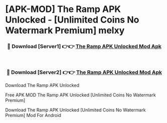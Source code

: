 # [APK-MOD] The Ramp APK Unlocked - [Unlimited Coins No Watermark Premium] melxy



<div align="center">
<h3>🔴 Download [Server1] 👉👉 <a href="https://momento.my/?title=The_Ramp_APK_Unlocked">The Ramp APK Unlocked Mod Apk</a></h3><br>

<h3>🔴 Download [Server2] 👉👉 <a href="https://momento.my/?title=The_Ramp_APK_Unlocked">The Ramp APK Unlocked Mod Apk</a></h3>
</div>



Download The Ramp APK Unlocked 

Free APK MOD The Ramp APK Unlocked [Unlimited Coins No Watermark Premium]

Download The Ramp APK Unlocked [Unlimited Coins No Watermark Premium] Mod For Android
